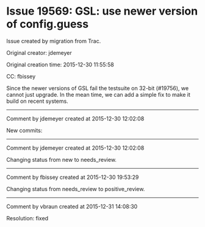 # Issue 19569: GSL: use newer version of config.guess

Issue created by migration from Trac.

Original creator: jdemeyer

Original creation time: 2015-12-30 11:55:58

CC:  fbissey

Since the newer versions of GSL fail the testsuite on 32-bit (#19756), we cannot just upgrade. In the mean time, we can add a simple fix to make it build on recent systems.


---

Comment by jdemeyer created at 2015-12-30 12:02:08

New commits:


---

Comment by jdemeyer created at 2015-12-30 12:02:08

Changing status from new to needs_review.


---

Comment by fbissey created at 2015-12-30 19:53:29

Changing status from needs_review to positive_review.


---

Comment by vbraun created at 2015-12-31 14:08:30

Resolution: fixed
